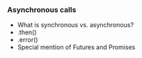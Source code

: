 ### Asynchronous calls
 - What is synchronous vs. asynchronous?
 - .then()
 - .error()
 - Special mention of Futures and Promises
